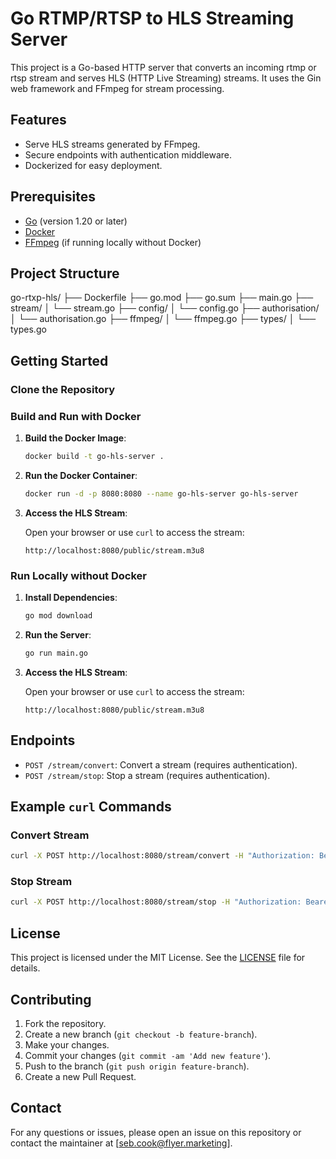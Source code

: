 # Go RTMP/RTSP to HLS Streaming Server

This project is a Go-based HTTP server that converts an incoming rtmp or rtsp stream and serves HLS (HTTP Live Streaming) streams. It uses the Gin web framework and FFmpeg for stream processing.

## Features

- Serve HLS streams generated by FFmpeg.
- Secure endpoints with authentication middleware.
- Dockerized for easy deployment.

## Prerequisites

- [Go](https://golang.org/doc/install) (version 1.20 or later)
- [Docker](https://docs.docker.com/get-docker/)
- [FFmpeg](https://ffmpeg.org/download.html) (if running locally without Docker)

## Project Structure

go-rtxp-hls/
├── Dockerfile
├── go.mod
├── go.sum
├── main.go
├── stream/
│ └── stream.go
├── config/
│ └── config.go
├── authorisation/
│ └── authorisation.go
├── ffmpeg/
│ └── ffmpeg.go
├── types/
│ └── types.go


## Getting Started

### Clone the Repository


### Build and Run with Docker

1. **Build the Docker Image**:

    ```bash
    docker build -t go-hls-server .
    ```

2. **Run the Docker Container**:

    ```bash
    docker run -d -p 8080:8080 --name go-hls-server go-hls-server
    ```

3. **Access the HLS Stream**:

    Open your browser or use `curl` to access the stream:

    ```
    http://localhost:8080/public/stream.m3u8
    ```

### Run Locally without Docker

1. **Install Dependencies**:

    ```bash
    go mod download
    ```

2. **Run the Server**:

    ```bash
    go run main.go
    ```

3. **Access the HLS Stream**:

    Open your browser or use `curl` to access the stream:

    ```
    http://localhost:8080/public/stream.m3u8
    ```

## Endpoints

- `POST /stream/convert`: Convert a stream (requires authentication).
- `POST /stream/stop`: Stop a stream (requires authentication).

## Example `curl` Commands

### Convert Stream

```bash
curl -X POST http://localhost:8080/stream/convert -H "Authorization: Bearer your-secret-token" -d "url=rtmp://your-rtmp-server/{channel_name e.g. "live"}/{your-stream-key e.g. "te}"
```

### Stop Stream

```bash
curl -X POST http://localhost:8080/stream/stop -H "Authorization: Bearer your-secret-token" -d "stream_id=your-stream-id"
```


## License

This project is licensed under the MIT License. See the [LICENSE](LICENSE) file for details.

## Contributing

1. Fork the repository.
2. Create a new branch (`git checkout -b feature-branch`).
3. Make your changes.
4. Commit your changes (`git commit -am 'Add new feature'`).
5. Push to the branch (`git push origin feature-branch`).
6. Create a new Pull Request.

## Contact

For any questions or issues, please open an issue on this repository or contact the maintainer at [seb.cook@flyer.marketing].
